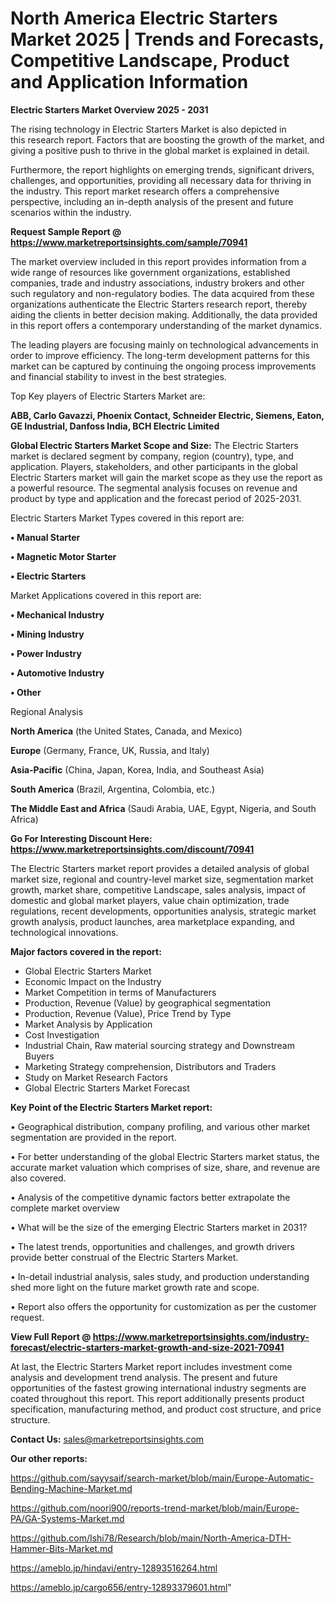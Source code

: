# North America Electric Starters Market 2025 | Trends and Forecasts, Competitive Landscape, Product and Application Information

<Strong> Electric Starters Market Overview 2025 - 2031</strong>

The rising technology in Electric Starters Market is also depicted in this research report. Factors that are boosting the growth of the market, and giving a positive push to thrive in the global market is explained in detail.

Furthermore, the report highlights on emerging trends, significant drivers, challenges, and opportunities, providing all necessary data for thriving in the industry. This report market research offers a comprehensive perspective, including an in-depth analysis of the present and future scenarios within the industry.

<strong>Request Sample Report @ <a href=https://www.marketreportsinsights.com/sample/70941>https://www.marketreportsinsights.com/sample/70941</a></strong>

The market overview included in this report provides information from a wide range of resources like government organizations, established companies, trade and industry associations, industry brokers and other such regulatory and non-regulatory bodies. The data acquired from these organizations authenticate the Electric Starters research report, thereby aiding the clients in better decision making. Additionally, the data provided in this report offers a contemporary understanding of the market dynamics.

The leading players are focusing mainly on technological advancements in order to improve efficiency. The long-term development patterns for this market can be captured by continuing the ongoing process improvements and financial stability to invest in the best strategies.

Top Key players of Electric Starters Market are:

<strong>ABB, Carlo Gavazzi, Phoenix Contact, Schneider Electric, Siemens, Eaton, GE Industrial, Danfoss India, BCH Electric Limited</strong>

<strong><b>Global Electric Starters Market Scope and Size:</b></strong>
The Electric Starters market is declared segment by company, region (country), type, and application. Players, stakeholders, and other participants in the global Electric Starters market will gain the market scope as they use the report as a powerful resource. The segmental analysis focuses on revenue and product by type and application and the forecast period of 2025-2031.

Electric Starters Market Types covered in this report are:

<strong>• Manual Starter

• Magnetic Motor Starter

• Electric Starters</strong>

Market Applications covered in this report are:

<strong>• Mechanical Industry

• Mining Industry

• Power Industry

• Automotive Industry

• Other</strong> 

Regional Analysis

<strong>North America</strong> (the United States, Canada, and Mexico)

<strong>Europe</strong> (Germany, France, UK, Russia, and Italy)

<strong>Asia-Pacific</strong> (China, Japan, Korea, India, and Southeast Asia)

<strong>South America</strong> (Brazil, Argentina, Colombia, etc.)

<strong>The Middle East and Africa</strong> (Saudi Arabia, UAE, Egypt, Nigeria, and South Africa)

<strong>Go For Interesting Discount Here: <a href=https://www.marketreportsinsights.com/discount/70941>https://www.marketreportsinsights.com/discount/70941</a></strong>

The Electric Starters market report provides a detailed analysis of global market size, regional and country-level market size, segmentation market growth, market share, competitive Landscape, sales analysis, impact of domestic and global market players, value chain optimization, trade regulations, recent developments, opportunities analysis, strategic market growth analysis, product launches, area marketplace expanding, and technological innovations.

<strong><b>Major factors covered in the report:</b></strong>
<ul>
  <li>Global Electric Starters Market </li>
  <li>Economic Impact on the Industry</li>
  <li>Market Competition in terms of Manufacturers</li>
  <li>Production, Revenue (Value) by geographical segmentation</li>
  <li>Production, Revenue (Value), Price Trend by Type</li>
  <li>Market Analysis by Application</li>
  <li>Cost Investigation</li>
  <li>Industrial Chain, Raw material sourcing strategy and Downstream Buyers</li>
  <li>Marketing Strategy comprehension, Distributors and Traders</li>
  <li>Study on Market Research Factors</li>
  <li>Global Electric Starters Market Forecast</li>
</ul>

<strong><b>Key Point of the Electric Starters Market report:</b></strong>

• Geographical distribution, company profiling, and various other market segmentation are provided in the report.

• For better understanding of the global Electric Starters market status, the accurate market valuation which comprises of size, share, and revenue are also covered.

• Analysis of the competitive dynamic factors better extrapolate the complete market overview

• What will be the size of the emerging Electric Starters market in 2031?

• The latest trends, opportunities and challenges, and growth drivers provide better construal of the Electric Starters Market.

• In-detail industrial analysis, sales study, and production understanding shed more light on the future market growth rate and scope.

• Report also offers the opportunity for customization as per the customer request.

<strong><b>View Full Report @ <a href=https://www.marketreportsinsights.com/industry-forecast/electric-starters-market-growth-and-size-2021-70941>https://www.marketreportsinsights.com/industry-forecast/electric-starters-market-growth-and-size-2021-70941</a></b></strong>


At last, the Electric Starters Market report includes investment come analysis and development trend analysis. The present and future opportunities of the fastest growing international industry segments are coated throughout this report. This report additionally presents product specification, manufacturing method, and product cost structure, and price structure.

<strong>Contact Us:</strong>
sales@marketreportsinsights.com

<strong>Our other reports:</strong>

<a href=https://github.com/sayysaif/search-market/blob/main/Europe-Automatic-Bending-Machine-Market.md>https://github.com/sayysaif/search-market/blob/main/Europe-Automatic-Bending-Machine-Market.md</a>

<a href=https://github.com/noori900/reports-trend-market/blob/main/Europe-PA/GA-Systems-Market.md>https://github.com/noori900/reports-trend-market/blob/main/Europe-PA/GA-Systems-Market.md</a>

<a href=https://github.com/Ishi78/Research/blob/main/North-America-DTH-Hammer-Bits-Market.md>https://github.com/Ishi78/Research/blob/main/North-America-DTH-Hammer-Bits-Market.md</a>

<a href=https://ameblo.jp/hindavi/entry-12893516264.html>https://ameblo.jp/hindavi/entry-12893516264.html</a>

<a href=https://ameblo.jp/cargo656/entry-12893379601.html>https://ameblo.jp/cargo656/entry-12893379601.html</a>"
